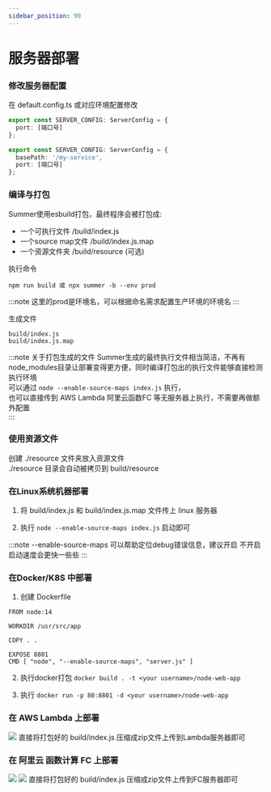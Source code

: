 ```yaml
---
sidebar_position: 90
---
```


# 服务器部署

### 修改服务器配置

在 default.config.ts 或对应环境配置修改

```ts title="修改端口号"
export const SERVER_CONFIG: ServerConfig = {
  port: [端口号]
};
```

```ts title="使用前缀路径，可在同一域名下通过路径区分部署多个服务"
export const SERVER_CONFIG: ServerConfig = {
  basePath: '/my-service',
  port: [端口号]
};
```

### 编译与打包
Summer使用esbuild打包，最终程序会被打包成:

- 一个可执行文件 /build/index.js
- 一个source map文件  /build/index.js.map  
- 一个资源文件夹 /build/resource (可选)

执行命令
```
npm run build 或 npx summer -b --env prod
```
:::note
这里的prod是环境名，可以根据命名需求配置生产环境的环境名
:::

生成文件
```
build/index.js
build/index.js.map
```

:::note 关于打包生成的文件
Summer生成的最终执行文件相当简洁，不再有node_modules目录让部署变得更方便，同时编译打包出的执行文件能够直接检测执行环境<br/>
可以通过 ``node --enable-source-maps index.js`` 执行，<br/>
也可以直接传到 AWS Lambda 阿里云函数FC 等无服务器上执行，不需要再做额外配置<br/>
:::

### 使用资源文件
创建 ./resource 文件夹放入资源文件<br/>
./resource 目录会自动被拷贝到 build/resource 

### 在Linux系统机器部署

1. 将 build/index.js 和 build/index.js.map 文件传上 linux 服务器

2. 执行 `node --enable-source-maps index.js` 启动即可

:::note
--enable-source-maps 可以帮助定位debug错误信息，建议开启
不开启启动速度会更快一些些
:::


### 在Docker/K8S 中部署
1. 创建 Dockerfile

``` title="Dockerfile"
FROM node:14

WORKDIR /usr/src/app

COPY . .

EXPOSE 8801
CMD [ "node", "--enable-source-maps", "server.js" ]
```

2. 执行docker打包
`docker build . -t <your username>/node-web-app`

3. 执行
`docker run -p 80:8801 -d <your username>/node-web-app`

### 在 AWS Lambda 上部署
![](/img/awslambda.jpg)
直接将打包好的 build/index.js 压缩成zip文件上传到Lambda服务器即可



### 在 阿里云 函数计算 FC 上部署
![](/img/alifc1.jpg)
![](/img/alifc2.jpg)
直接将打包好的 build/index.js 压缩成zip文件上传到FC服务器即可
 